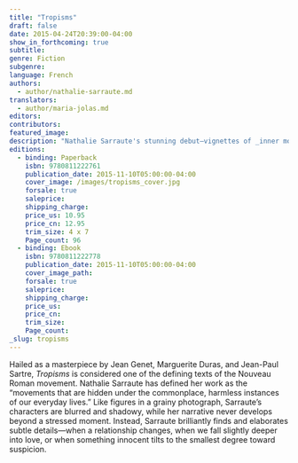 ```yaml
---
title: "Tropisms"
draft: false
date: 2015-04-24T20:39:00-04:00
show_in_forthcoming: true
subtitle:
genre: Fiction
subgenre:
language: French
authors:
  - author/nathalie-sarraute.md
translators:
  - author/maria-jolas.md
editors:
contributors:
featured_image:
description: "Nathalie Sarraute's stunning debut–vignettes of _inner movements_–foreshadowed the rise of the Nouveau Roman "
editions:
  - binding: Paperback
    isbn: 9780811222761
    publication_date: 2015-11-10T05:00:00-04:00
    cover_image: /images/tropisms_cover.jpg
    forsale: true
    saleprice:
    shipping_charge:
    price_us: 10.95
    price_cn: 12.95
    trim_size: 4 x 7
    Page_count: 96
  - binding: Ebook
    isbn: 9780811222778
    publication_date: 2015-11-10T05:00:00-04:00
    cover_image_path:
    forsale: true
    saleprice:
    shipping_charge:
    price_us:
    price_cn:
    trim_size:
    Page_count:
_slug: tropisms
---
```


Hailed as a masterpiece by Jean Genet, Marguerite Duras, and Jean-Paul Sartre, _Tropisms_ is considered one of the defining texts of the Nouveau Roman movement. Nathalie Sarraute has defined her work as the “movements that are hidden under the commonplace, harmless instances of our everyday lives.” Like figures in a grainy photograph, Sarraute’s characters are blurred and shadowy, while her narrative never develops beyond a stressed moment. Instead, Sarraute brilliantly finds and elaborates subtle details—when a relationship changes, when we fall slightly deeper into love, or when something innocent tilts to the smallest degree toward suspicion.

